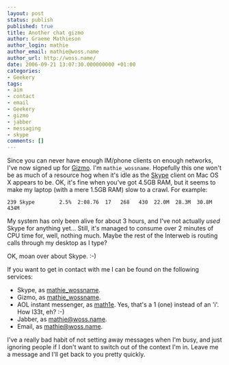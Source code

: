 ```yaml
---
layout: post
status: publish
published: true
title: Another chat gizmo
author: Graeme Mathieson
author_login: mathie
author_email: mathie@woss.name
author_url: http://woss.name/
date: 2006-09-21 13:07:30.000000000 +01:00
categories:
- Geekery
tags:
- aim
- contact
- email
- Geekery
- gizmo
- jabber
- messaging
- skype
comments: []
---
```

Since you can never have enough IM/phone clients on enough networks, I've now
signed up for [Gizmo](http://www.gizmoproject.com/). I'm `mathie_wossname`.
Hopefully this one won't be as much of a resource hog when it's idle as the
[Skype](http://www.skype.com/) client on Mac OS X appears to be. OK, it's fine
when you've got 4.5GB RAM, but it seems to make my laptop (with a mere 1.5GB
RAM) slow to a crawl. For example:

    239 Skype        2.5%  2:08.76  17   268   430  22.0M  28.3M  30.8M   434M

My system has only been alive for about 3 hours, and I've not actually *used*
Skype for anything yet... Still, it's managed to consume over 2 minutes of CPU
time for, well, nothing much. Maybe the rest of the Interweb is routing calls
through my desktop as I type?

OK, moan over about Skype. :-)

If you want to get in contact with me I can be found on the following
services:

* Skype, as [mathie\_wossname](skype:mathie_wossname?call).
* Gizmo, as [mathie\_wossname](http://www.gizmoproject.com/download-small-extjs.html?id=mathie_wossname).
* AOL instant messenger, as [math1e](aim:goim?screenname=math1e).  Yes, that's a 1 (one) instead of an 'i'.  How l33t, eh? :-)
* Jabber, as [mathie@woss.name](xmpp:mathie@woss.name).
* Email, as [mathie@woss.name](mailto:mathie@woss.name).

I've a really bad habit of not setting away messages when I'm busy, and just
ignoring people if I don't want to switch out of the context I'm in. Leave me
a message and I'll get back to you pretty quickly.
